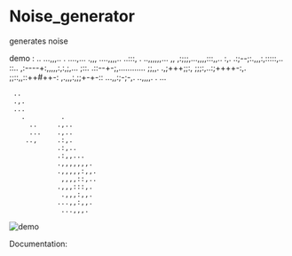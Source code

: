# Noise_generator
generates noise 


demo :
              ..      ...,,,..
               .      ....,...
            .,,,    ....,,,,..
           ..:::, . ..,,,,,,...
,,         ,:;;;,...,,,,:::,,..
:,.       .:;--;:.,,,:,:::::,..
::..     ,:----+:,,,,,:,:,;,...
;::.    .::--+-;,............
;;,,.  .,;+++;;:,
;;;:,..:;++++-:,.
;;::,,::++#++-:
,.,,,:,;;+-+-::
   ...,,:;-;-,.
       ..,,,,.
        . ...

     ..
     .,.
     ...
       .         .
         ..     .,..
         ...    .,..
        ..,     .:,.
                .:,..
                .:,,...
                .,,,,,,,.
                .,,,,,:,,.
                 ,,,,::,..
                .,,,:::,.
                 .,,,:,,.               
                ...,,:,,.
                 ...,,,.







                
![demo](https://github.com/SavageDud/Noise_generator/assets/67841707/bfbe8576-37e6-41c7-877d-173ba244d110)

Documentation: 
